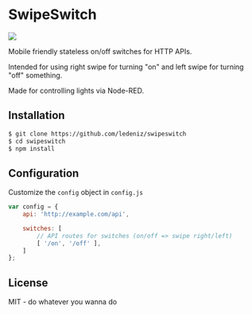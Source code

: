 # SwipeSwitch

<img src="https://raw.githubusercontent.com/ledeniz/swipeswitch/master/doc/preview.gif">

Mobile friendly stateless on/off switches for HTTP APIs.

Intended for using right swipe for turning "on" and left swipe for turning "off" something. 

Made for controlling lights via Node-RED.

## Installation
```sh
$ git clone https://github.com/ledeniz/swipeswitch
$ cd swipeswitch
$ npm install
```

## Configuration

Customize the `config` object in `config.js`

```javascript
var config = {
    api: 'http://example.com/api',

    switches: [
        // API routes for switches (on/off => swipe right/left)
        [ '/on', '/off' ],
    ]
};
```

## License
MIT - do whatever you wanna do
